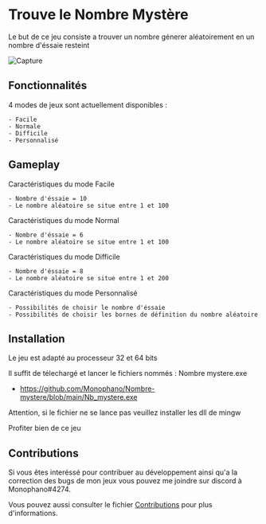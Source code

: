 # Trouve le Nombre Mystère
Le but de ce jeu consiste a trouver un nombre génerer aléatoirement en un nombre d'éssaie resteint

![Capture](https://user-images.githubusercontent.com/89103355/222270825-d832e829-3ab4-4137-9de0-c98b56e1d1b9.PNG)

## Fonctionnalités
4 modes de jeux sont actuellement disponibles :

    - Facile
    - Normale
    - Difficile
    - Personnalisé

## Gameplay
Caractéristiques du mode Facile

    - Nombre d'éssaie = 10
    - Le nombre aléatoire se situe entre 1 et 100

Caractéristiques du mode Normal

    - Nombre d'éssaie = 6
    - Le nombre aléatoire se situe entre 1 et 100

Caractéristiques du mode Difficile

    - Nombre d'éssaie = 8
    - Le nombre aléatoire se situe entre 1 et 200

Caractéristiques du mode Personnalisé

    - Possibilités de choisir le nombre d'éssaie
    - Possibilités de choisir les bornes de définition du nombre aléatoire
    
## Installation
Le jeu est adapté au processeur 32 et 64 bits

Il suffit de télechargé et lancer le fichiers nommés : Nombre mystere.exe

* https://github.com/Monophano/Nombre-mystere/blob/main/Nb_mystere.exe

Attention, si le fichier ne se lance pas veuillez installer les dll de mingw

Profiter bien de ce jeu

## Contributions
Si vous êtes interéssé pour contribuer au développement ainsi qu'a la correction des bugs de mon jeux
vous pouvez me joindre sur discord à Monophano#4274.

Vous pouvez aussi consulter le fichier [Contributions](./Contribution.md) pour plus d'informations.
